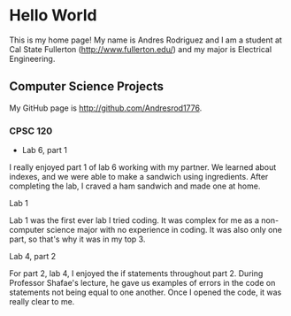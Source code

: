 # Hello World


This is my home page! My name is Andres Rodriguez and I am a student at Cal State Fullerton (http://www.fullerton.edu/) and my major is Electrical Engineering.


## Computer Science Projects


My GitHub page is http://github.com/Andresrod1776.


### CPSC 120


* Lab 6, part 1


I really enjoyed part 1 of lab 6 working with my partner. We learned about indexes, and we were able to make a sandwich using ingredients. After completing the lab, I craved a ham sandwich and made one at home.


Lab 1


Lab 1 was the first ever lab I tried coding. It was complex for me as a non-computer science major with no experience in coding. It was also only one part, so that's why it was in my top 3.


Lab 4, part 2


For part 2, lab 4, I enjoyed the if statements throughout part 2. During Professor Shafae's lecture, he gave us examples of errors in the code on statements not being equal to one another. Once I opened the code, it was really clear to me.
